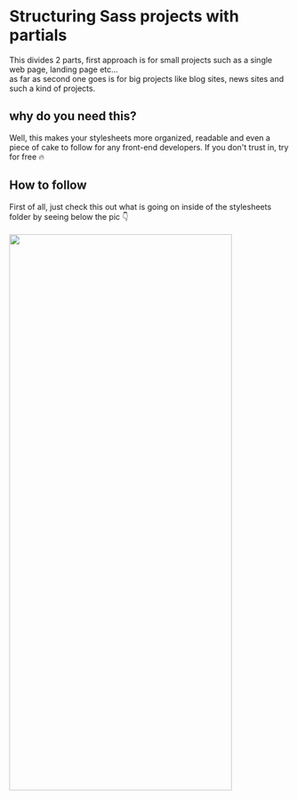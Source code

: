 # Structuring Sass projects with partials
This divides 2 parts, first approach is for small projects such as a single web page, landing page etc... <br/>
as far as second one goes is for big projects like blog sites, news sites and such a kind of projects.


## why do you need this?
Well, this makes your stylesheets more organized, readable and even a piece of cake to follow for any front-end developers. 
If you don't trust in, try for free :fire:
## How to follow
First of all, just check this out what is going on inside of the stylesheets folder by seeing below the pic  :point_down:
<br/>
<br/>
<img src="https://user-images.githubusercontent.com/95647896/162169281-f7dc96b1-e297-485d-8f78-9d8d5e5bd721.png" width="400" height="1000">

